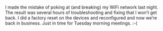 I made the mistake of poking at (and breaking) my WiFi network last night. The result was several hours of troubleshooting and fixing that I won’t get back. I did a factory reset on the devices and reconfigured and now we’re back in business. Just in time for Tuesday morning meetings. :-(